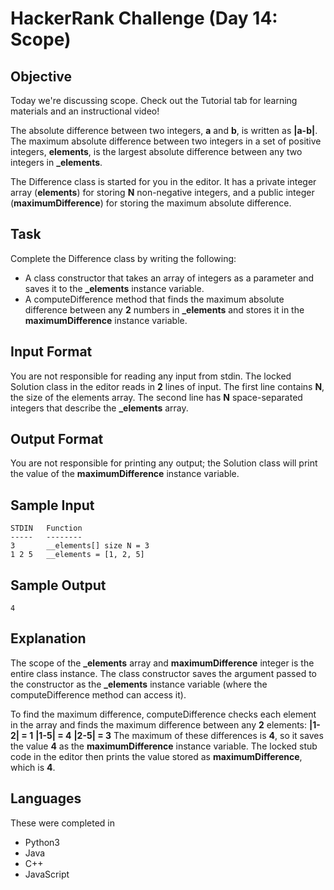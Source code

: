 # HackerRank Challenge (Day 14: Scope)

## Objective
Today we're discussing scope. Check out the Tutorial tab for learning materials and an instructional video!

The absolute difference between two integers, **a** and **b**, is written as **|a-b|**. The maximum absolute difference between two integers in a set of positive integers, **elements**, is the largest absolute difference between any two integers in **_elements**.

The Difference class is started for you in the editor. It has a private integer array (**elements**) for storing **N** non-negative integers, and a public integer (**maximumDifference**) for storing the maximum absolute difference.

## Task
Complete the Difference class by writing the following:

- A class constructor that takes an array of integers as a parameter and saves it to the **_elements** instance variable.
- A computeDifference method that finds the maximum absolute difference between any **2** numbers in **_elements** and stores it in the **maximumDifference** instance variable.

## Input Format
You are not responsible for reading any input from stdin. The locked Solution class in the editor reads in **2** lines of input. The first line contains **N**, the size of the elements array. The second line has **N** space-separated integers that describe the **_elements** array.

## Output Format
You are not responsible for printing any output; the Solution class will print the value of the **maximumDifference** instance variable.

## Sample Input
```
STDIN   Function
-----   --------
3       __elements[] size N = 3
1 2 5   __elements = [1, 2, 5]
```

## Sample Output
```
4
```

## Explanation
The scope of the **_elements** array and **maximumDifference** integer is the entire class instance. The class constructor saves the argument passed to the constructor as the **_elements** instance variable (where the computeDifference method can access it).

To find the maximum difference, computeDifference checks each element in the array and finds the maximum difference between any **2** elements: **|1-2| = 1**
**|1-5| = 4**
**|2-5| = 3**
The maximum of these differences is **4**, so it saves the value **4** as the **maximumDifference** instance variable. The locked stub code in the editor then prints the value stored as **maximumDifference**, which is **4**.

## Languages
These were completed in
- Python3
- Java
- C++
- JavaScript
